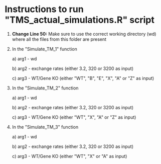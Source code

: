 # Instructions to run "TMS_actual_simulations.R" script

1) **Change Line 50:** Make sure to use the correct working directory (wd) where all the files from this folder are present
2)  In the "Simulate_TM_1" function
   
    a) arg1 - wd
    
    b) arg2 - exchange rates (either 3.2, 320 or 3200 as input)
    
    c) arg3 - WT/Gene KO (either "WT", "B", "E", "X", "A" or "Z" as input)
    
3)  In the "Simulate_TM_2" function
   
    a) arg1 - wd
    
    b) arg2 - exchange rates (either 3.2, 320 or 3200 as input)
    
    c) arg3 - WT/Gene KO (either "WT", "X", "A" or "Z" as input)

4)  In the "Simulate_TM_3" function
   
    a) arg1 - wd
    
    b) arg2 - exchange rates (either 3.2, 320 or 3200 as input)
    
    c) arg3 - WT/Gene KO (either "WT", "X" or "A" as input)
